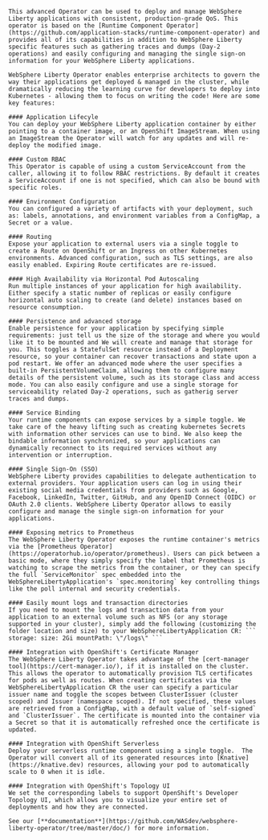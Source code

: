     This advanced Operator can be used to deploy and manage WebSphere Liberty applications with consistent, production-grade QoS. This operator is based on the [Runtime Component Operator](https://github.com/application-stacks/runtime-component-operator) and provides all of its capabilities in addition to WebSphere Liberty specific features such as gathering traces and dumps (Day-2 operations) and easily configuring and managing the single sign-on information for your WebSphere Liberty applications.

    WebSphere Liberty Operator enables enterprise architects to govern the way their applications get deployed & managed in the cluster, while dramatically reducing the learning curve for developers to deploy into Kubernetes - allowing them to focus on writing the code! Here are some key features:

    #### Application Lifecyle
    You can deploy your WebSphere Liberty application container by either pointing to a container image, or an OpenShift ImageStream. When using an ImageStream the Operator will watch for any updates and will re-deploy the modified image.

    #### Custom RBAC
    This Operator is capable of using a custom ServiceAccount from the caller, allowing it to follow RBAC restrictions. By default it creates a ServiceAccount if one is not specified, which can also be bound with specific roles.

    #### Environment Configuration
    You can configured a variety of artifacts with your deployment, such as: labels, annotations, and environment variables from a ConfigMap, a Secret or a value.

    #### Routing
    Expose your application to external users via a single toggle to create a Route on OpenShift or an Ingress on other Kubernetes environments. Advanced configuration, such as TLS settings, are also easily enabled. Expiring Route certificates are re-issued.

    #### High Availability via Horizontal Pod Autoscaling
    Run multiple instances of your application for high availability. Either specify a static number of replicas or easily configure horizontal auto scaling to create (and delete) instances based on resource consumption.

    #### Persistence and advanced storage
    Enable persistence for your application by specifying simple requirements: just tell us the size of the storage and where you would like it to be mounted and We will create and manage that storage for you. This toggles a StatefulSet resource instead of a Deployment resource, so your container can recover transactions and state upon a pod restart. We offer an advanced mode where the user specifies a built-in PersistentVolumeClaim, allowing them to configure many details of the persistent volume, such as its storage class and access mode. You can also easily configure and use a single storage for serviceability related Day-2 operations, such as gatherig server traces and dumps.

    #### Service Binding
    Your runtime components can expose services by a simple toggle. We take care of the heavy lifting such as creating kubernetes Secrets with information other services can use to bind. We also keep the bindable information synchronized, so your applications can dynamically reconnect to its required services without any intervention or interruption.

    #### Single Sign-On (SSO)
    WebSphere Liberty provides capabilities to delegate authentication to external providers. Your application users can log in using their existing social media credentials from providers such as Google, Facebook, LinkedIn, Twitter, GitHub, and any OpenID Connect (OIDC) or OAuth 2.0 clients. WebSphere Liberty Operator allows to easily configure and manage the single sign-on information for your applications.

    #### Exposing metrics to Prometheus
    The WebSphere Liberty Operator exposes the runtime container's metrics via the [Prometheus Operator](https://operatorhub.io/operator/prometheus). Users can pick between a basic mode, where they simply specify the label that Prometheus is watching to scrape the metrics from the container, or they can specify the full `ServiceMonitor` spec embedded into the WebSphereLibertyApplication's `spec.monitoring` key controlling things like the poll internal and security credentials.

    #### Easily mount logs and transaction directories
    If you need to mount the logs and transaction data from your application to an external volume such as NFS (or any storage supported in your cluster), simply add the following (customizing the folder location and size) to your WebSphereLibertyApplication CR: ``` storage: size: 2Gi mountPath: \"/logs\" ```

    #### Integration with OpenShift's Certificate Manager
    The WebSphere Liberty Operator takes advantage of the [cert-manager tool](https://cert-manager.io/), if it is installed on the cluster. This allows the operator to automatically provision TLS certificates for pods as well as routes. When creating certificates via the WebSphereLibertyApplication CR the user can specify a particular issuer name and toggle the scopes between ClusterIssuer (cluster scoped) and Issuer (namespace scoped). If not specified, these values are retrieved from a ConfigMap, with a default value of `self-signed` and `ClusterIssuer`. The certificate is mounted into the container via a Secret so that it is automatically refreshed once the certificate is updated.

    #### Integration with OpenShift Serverless
    Deploy your serverless runtime component using a single toggle.  The Operator will convert all of its generated resources into [Knative](https://knative.dev) resources, allowing your pod to automatically scale to 0 when it is idle.

    #### Integration with OpenShift's Topology UI
    We set the corresponding labels to support OpenShift's Developer Topology UI, which allows you to visualize your entire set of deployments and how they are connected.

    See our [**documentation**](https://github.com/WASdev/websphere-liberty-operator/tree/master/doc/) for more information.
    